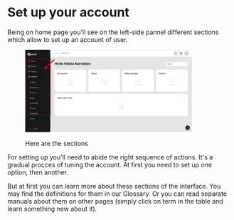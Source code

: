 # Set up your account

Being on home page you'll see on the left-side pannel different sections which allow to set up an account of user.&#x20;

<figure><img src="../.gitbook/assets/first.jpg" alt="" width="375"><figcaption><p>Here are the sections</p></figcaption></figure>

For setting up you'll need to abide the right sequence of actions. It's a gradual procces of tuning the account. At first you need to set up one option, then another.

But at first you can learn more about these sections of the interface. You may find the definitions for them in our Glossary. Or you can read separate manuals about them on other pages (simply click on term in the table and learn something new about it).

